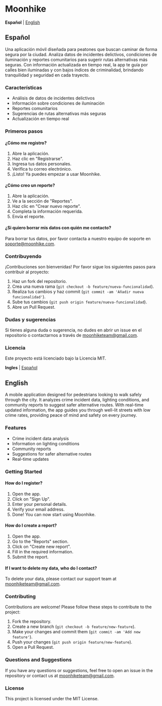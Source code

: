 # Moonhike

**Español** | [English](#english)


<a name="espanol"></a>
## Español

Una aplicación móvil diseñada para peatones que buscan caminar de forma segura por la ciudad. Analiza datos de incidentes delictivos, condiciones de iluminación y reportes comunitarios para sugerir rutas alternativas más seguras. Con información actualizada en tiempo real, la app te guía por calles bien iluminadas y con bajos índices de criminalidad, brindando tranquilidad y seguridad en cada trayecto.

### Características

- Análisis de datos de incidentes delictivos
- Información sobre condiciones de iluminación
- Reportes comunitarios
- Sugerencias de rutas alternativas más seguras
- Actualización en tiempo real

### Primeros pasos

#### ¿Cómo me registro?

1. Abre la aplicación.
2. Haz clic en "Registrarse".
3. Ingresa tus datos personales.
4. Verifica tu correo electrónico.
5. ¡Listo! Ya puedes empezar a usar Moonhike.

#### ¿Cómo creo un reporte?

1. Abre la aplicación.
2. Ve a la sección de "Reportes".
3. Haz clic en "Crear nuevo reporte".
4. Completa la información requerida.
5. Envía el reporte.

#### ¿Si quiero borrar mis datos con quién me contacto?

Para borrar tus datos, por favor contacta a nuestro equipo de soporte en [soporte@moonhike.com](mailto:soporte@moonhike.com).

### Contribuyendo

¡Contribuciones son bienvenidas! Por favor sigue los siguientes pasos para contribuir al proyecto:

1. Haz un fork del repositorio.
2. Crea una nueva rama (`git checkout -b feature/nueva-funcionalidad`).
3. Realiza tus cambios y haz commit (`git commit -am 'Añadir nueva funcionalidad'`).
4. Sube tus cambios (`git push origin feature/nueva-funcionalidad`).
5. Abre un Pull Request.

### Dudas y sugerencias

Si tienes alguna duda o sugerencia, no dudes en abrir un issue en el repositorio o contactarnos a través de [moonhiketeam@gmail.com](mailto:moonhiketeam@gmail.com).

### Licencia

Este proyecto está licenciado bajo la Licencia MIT.

**Ingles** | [Español](#espanol) 

<a name="english"></a>
## English

A mobile application designed for pedestrians looking to walk safely through the city. It analyzes crime incident data, lighting conditions, and community reports to suggest safer alternative routes. With real-time updated information, the app guides you through well-lit streets with low crime rates, providing peace of mind and safety on every journey.

### Features

- Crime incident data analysis
- Information on lighting conditions
- Community reports
- Suggestions for safer alternative routes
- Real-time updates

### Getting Started

#### How do I register?

1. Open the app.
2. Click on "Sign Up".
3. Enter your personal details.
4. Verify your email address.
5. Done! You can now start using Moonhike.

#### How do I create a report?

1. Open the app.
2. Go to the "Reports" section.
3. Click on "Create new report".
4. Fill in the required information.
5. Submit the report.

#### If I want to delete my data, who do I contact?

To delete your data, please contact our support team at [moonhiketeam@gmail.com](mailto:moonhiketeam@gmail.com).

### Contributing

Contributions are welcome! Please follow these steps to contribute to the project:

1. Fork the repository.
2. Create a new branch (`git checkout -b feature/new-feature`).
3. Make your changes and commit them (`git commit -am 'Add new feature'`).
4. Push your changes (`git push origin feature/new-feature`).
5. Open a Pull Request.

### Questions and Suggestions

If you have any questions or suggestions, feel free to open an issue in the repository or contact us at [moonhiketeam@gmail.com](mailto:moonhiketeam@gmail.com).

### License

This project is licensed under the MIT License.